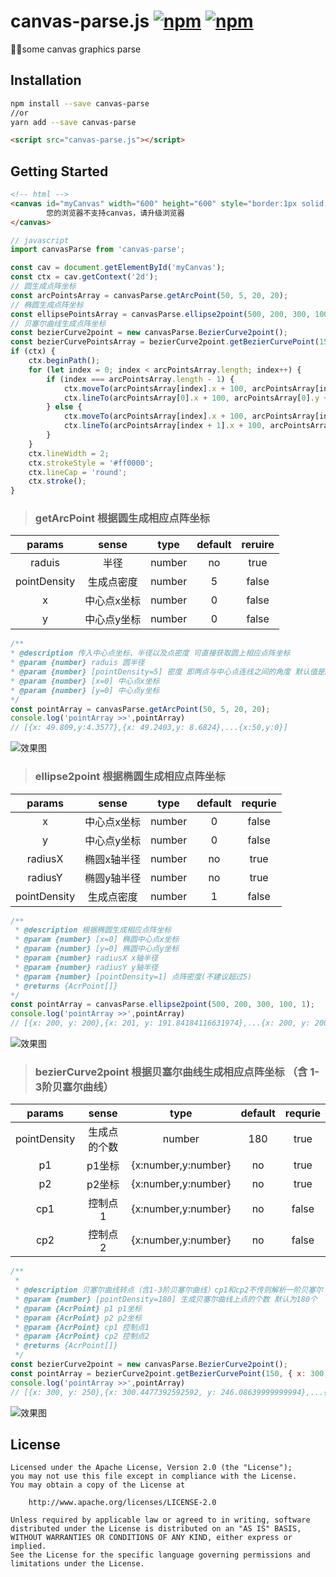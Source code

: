 canvas-parse.js [![npm](https://img.shields.io/npm/v/parse-canvas.svg?style=flat)](https://www.npmjs.com/package/parse-canvas) [![npm](https://img.shields.io/npm/l/parse-canvas.svg?style=flat)](https://www.npmjs.com/package/parse-canvas)
===
🐱‍🐉some canvas graphics parse



## Installation
```bash
npm install --save canvas-parse
//or
yarn add --save canvas-parse
```

```html
<script src="canvas-parse.js"></script>
```



## Getting Started

```html
<!-- html -->
<canvas id="myCanvas" width="600" height="600" style="border:1px solid #ccc;">
        您的浏览器不支持canvas，请升级浏览器
</canvas>
```
```javascript
// javascript
import canvasParse from 'canvas-parse';

const cav = document.getElementById('myCanvas');
const ctx = cav.getContext('2d');
// 圆生成点阵坐标
const arcPointsArray = canvasParse.getArcPoint(50, 5, 20, 20);
// 椭圆生成点阵坐标
const ellipsePointsArray = canvasParse.ellipse2point(500, 200, 300, 100, 1);
// 贝塞尔曲线生成点阵坐标
const bezierCurve2point = new canvasParse.BezierCurve2point();
const bezierCurvePointsArray = bezierCurve2point.getBezierCurvePoint(150, { x: 300, y: 250 }, { x: 560, y: 700 }, { x: 320, y: 50 }, { x: 700, y: 500 });
if (ctx) {
    ctx.beginPath();
    for (let index = 0; index < arcPointsArray.length; index++) {
        if (index === arcPointsArray.length - 1) {
            ctx.moveTo(arcPointsArray[index].x + 100, arcPointsArray[index].y + 100);
            ctx.lineTo(arcPointsArray[0].x + 100, arcPointsArray[0].y + 100);
        } else {
            ctx.moveTo(arcPointsArray[index].x + 100, arcPointsArray[index].y + 100);
            ctx.lineTo(arcPointsArray[index + 1].x + 100, arcPointsArray[index + 1].y + 100);
        }
    }
    ctx.lineWidth = 2;
    ctx.strokeStyle = '#ff0000';
    ctx.lineCap = 'round';
    ctx.stroke();
}
```



> ### getArcPoint  根据圆生成相应点阵坐标

|    params    |    sense    |  type  | default | reruire |
| :----------: | :---------: | :----: | :-----: | :-----: |
|    raduis    |    半径     | number |   no    |  true   |
| pointDensity | 生成点密度  | number |    5    |  false  |
|      x       | 中心点x坐标 | number |    0    |  false  |
|      y       | 中心点y坐标 | number |    0    |  false  |



```javascript
/**
* @description 传入中心点坐标、半径以及点密度 可直接获取圆上相应点阵坐标
* @param {number} raduis 圆半径
* @param {number} [pointDensity=5] 密度 即两点与中心点连线之间的角度 默认值是5 该值不建议超过30
* @param {number} [x=0] 中心点x坐标
* @param {number} [y=0] 中心点y坐标
*/
const pointArray = canvasParse.getArcPoint(50, 5, 20, 20);
console.log('pointArray >>',pointArray) 
// [{x: 49.809,y:4.3577},{x: 49.2403,y: 8.6824},...{x:50,y:0}]
```

![效果图](https://test.cloudindoormap.com/H5/map/gitImg/arc2point.png)




> ### ellipse2point  根据椭圆生成相应点阵坐标

|    params    |    sense    |  type  | default | requrie |
| :----------: | :---------: | :----: | :-----: | :-----: |
|      x       | 中心点x坐标 | number |    0    |  false  |
|      y       | 中心点y坐标 | number |    0    |  false  |
|   radiusX    | 椭圆x轴半径 | number |   no    |  true   |
|   radiusY    | 椭圆y轴半径 | number |   no    |  true   |
| pointDensity | 生成点密度  | number |    1    |  false  |



```javascript
/**
 * @description 根据椭圆生成相应点阵坐标
 * @param {number} [x=0] 椭圆中心点x坐标
 * @param {number} [y=0] 椭圆中心点y坐标
 * @param {number} radiusX x轴半径
 * @param {number} radiusY y轴半径
 * @param {number} [pointDensity=1] 点阵密度(不建议超过5)
 * @returns {AcrPoint[]}
*/
const pointArray = canvasParse.ellipse2point(500, 200, 300, 100, 1);
console.log('pointArray >>',pointArray) 
// [{x: 200, y: 200},{x: 201, y: 191.84184116631974},...{x: 200, y: 200}]
```

![效果图](https://test.cloudindoormap.com/H5/map/gitImg/ellipse2point.jpg)



> ### bezierCurve2point 根据贝塞尔曲线生成相应点阵坐标 （含 1-3阶贝塞尔曲线）



|    params    |    sense     |        type         | default | requrie |
| :----------: | :----------: | :-----------------: | :-----: | :-----: |
| pointDensity | 生成点的个数 |       number        |   180   |  true   |
|      p1      |    p1坐标    | {x:number,y:number} |   no    |  true   |
|      p2      |    p2坐标    | {x:number,y:number} |   no    |  true   |
|     cp1      |   控制点1    | {x:number,y:number} |   no    |  false  |
|     cp2      |   控制点2    | {x:number,y:number} |   no    |  false  |

```javascript
/**
 *
 * @description 贝塞尔曲线转点（含1-3阶贝塞尔曲线）cp1和cp2不传则解析一阶贝塞尔 只传cp1则解析二阶  贝塞尔 cp1和cp2都传则解析三阶贝塞尔
 * @param {number} [pointDensity=180] 生成贝塞尔曲线上点的个数 默认为180个
 * @param {AcrPoint} p1 p1坐标
 * @param {AcrPoint} p2 p2坐标
 * @param {AcrPoint} cp1 控制点1
 * @param {AcrPoint} cp2 控制点2
 * @returns {AcrPoint[]}
 */
const bezierCurve2point = new canvasParse.BezierCurve2point();
const pointArray = bezierCurve2point.getBezierCurvePoint(150, { x: 300, y: 250 }, { x: 560, y: 700 }, { x: 320, y: 50 }, { x: 700, y: 500 });
console.log('pointArray >>',pointArray) 
// [{x: 300, y: 250},{x: 300.4477392592592, y: 246.08639999999994},...{x: 562.7309274074074, y: 695.9669333333334},{x: 560, y: 700}]
```



![效果图](https://test.cloudindoormap.com/H5/map/gitImg/bezierCurve2point.jpg)

## License
```
Licensed under the Apache License, Version 2.0 (the "License");
you may not use this file except in compliance with the License.
You may obtain a copy of the License at

    http://www.apache.org/licenses/LICENSE-2.0

Unless required by applicable law or agreed to in writing, software
distributed under the License is distributed on an "AS IS" BASIS,
WITHOUT WARRANTIES OR CONDITIONS OF ANY KIND, either express or implied.
See the License for the specific language governing permissions and
limitations under the License.
```
